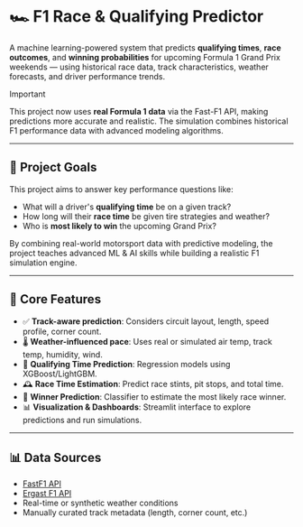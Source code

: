 # 🏎️ F1 Race & Qualifying Predictor

A machine learning-powered system that predicts **qualifying times**, **race outcomes**, and **winning probabilities** for upcoming Formula 1 Grand Prix weekends — using historical race data, track characteristics, weather forecasts, and driver performance trends.

> [!IMPORTANT]  
> This project now uses **real Formula 1 data** via the Fast-F1 API, making predictions more accurate and realistic. The simulation combines historical F1 performance data with advanced modeling algorithms.

---

## 🎯 Project Goals

This project aims to answer key performance questions like:

- What will a driver's **qualifying time** be on a given track?
- How long will their **race time** be given tire strategies and weather?
- Who is **most likely to win** the upcoming Grand Prix?

By combining real-world motorsport data with predictive modeling, the project teaches advanced ML & AI skills while building a realistic F1 simulation engine.

---

## 🧱 Core Features

- ✅ **Track-aware prediction**: Considers circuit layout, length, speed profile, corner count.
- 🌡️ **Weather-influenced pace**: Uses real or simulated air temp, track temp, humidity, wind.
- 🏁 **Qualifying Time Prediction**: Regression models using XGBoost/LightGBM.
- 🕰️ **Race Time Estimation**: Predict race stints, pit stops, and total time.
- 🥇 **Winner Prediction**: Classifier to estimate the most likely race winner.
- 📊 **Visualization & Dashboards**: Streamlit interface to explore predictions and run simulations.

---

## 📊 Data Sources

- [FastF1 API](https://theoehrly.github.io/Fast-F1/)
- [Ergast F1 API](https://ergast.com/mrd/)
- Real-time or synthetic weather conditions
- Manually curated track metadata (length, corner count, etc.)
